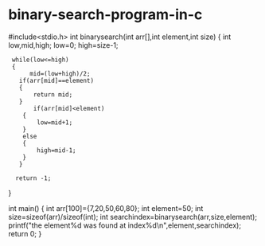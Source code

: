 # binary-search-program-in-c
#include<stdio.h>
int binarysearch(int arr[],int element,int size)
{
     int low,mid,high;
     low=0;
     high=size-1;

     while(low<=high)
     {
          mid=(low+high)/2;
       if(arr[mid]==element)
       {
           return mid;
       }
           if(arr[mid]<element)
        {
            low=mid+1;
        }
        else
        {
            high=mid-1;
        }
       }

      return -1;
}


int main()
{
int arr[100]={7,20,50,60,80};
 int element=50;
 int size=sizeof(arr)/sizeof(int);
 int searchindex=binarysearch(arr,size,element);
 printf("the element%d was found at index%d\n",element,searchindex);
 return 0;
}

